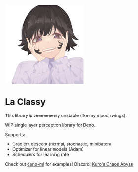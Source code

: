 <img src="/assets/lala.webp" alt="La Lala" height="256px" width="auto">

<h1>La Classy</h1>

This library is veeeeeeeery unstable (like my mood swings).

WIP single layer perceptron library for Deno.

Supports:
- Gradient descent (normal, stochastic, minibatch)
- Optimizer for linear models (Adam)
- Schedulers for learning rate

Check out [deno-ml](https://github.com/retraigo/deno-ml) for examples!
Discord: [Kuro's Chaos Abyss](https://discord.gg/A69vvdK)